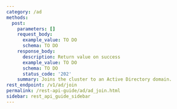 ```yaml
---
category: /ad
methods:
  post:
    parameters: []
    request_body:
      example_value: TO DO
      schema: TO DO
    response_body:
      description: Return value on success
      example_value: TO DO
      schema: TO DO
      status_code: '202'
    summary: Joins the cluster to an Active Directory domain.
rest_endpoint: /v1/ad/join
permalink: /rest-api-guide/ad/ad_join.html
sidebar: rest_api_guide_sidebar
---
```

